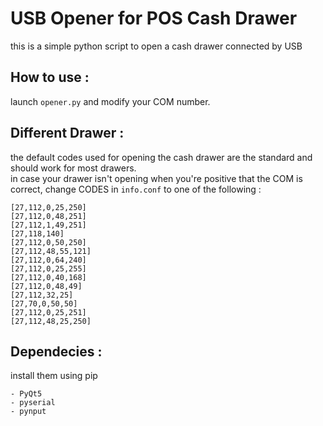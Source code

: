 # USB Opener for POS Cash Drawer 

this is a simple python script to open a cash drawer connected by USB

## How to use  :
launch `opener.py` and modify your COM number. 

## Different Drawer :
the default codes used for opening the cash drawer are the standard and should work for most drawers.<br>
in case your drawer isn't opening when you're positive that the COM is correct, change CODES in `info.conf` to one of the following :

    [27,112,0,25,250]
    [27,112,0,48,251]
    [27,112,1,49,251]
    [27,118,140]
    [27,112,0,50,250]
    [27,112,48,55,121]
    [27,112,0,64,240]
    [27,112,0,25,255]
    [27,112,0,40,168]
    [27,112,0,48,49]
    [27,112,32,25]
    [27,70,0,50,50]
    [27,112,0,25,251]
    [27,112,48,25,250]


## Dependecies :
install them using pip 

    - PyQt5
    - pyserial
    - pynput